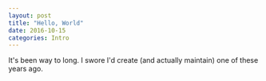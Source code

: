 ```yaml
---
layout: post
title: "Hello, World"
date: 2016-10-15
categories: Intro
---
```


It's been way to long. I swore I'd create (and actually maintain) one of these years ago.

